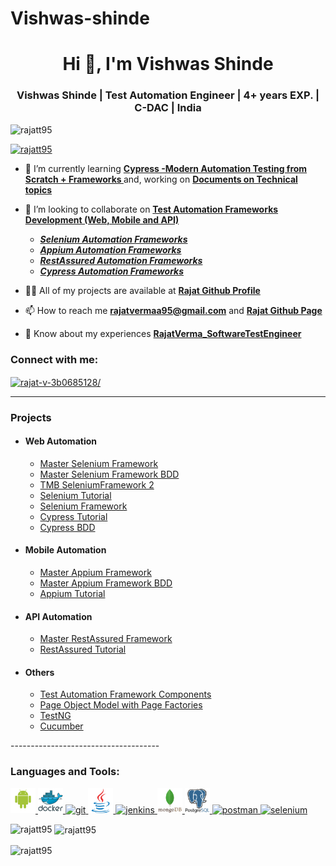 # Vishwas-shinde


<h1 align="center">Hi 👋, I'm Vishwas Shinde</h1>
<h3 align="center">Vishwas Shinde  |  Test Automation Engineer  |  4+ years EXP.  |  C-DAC |  India</h3>
								
<p align="left"> <img src="https://komarev.com/ghpvc/?username=rajatt95&label=Profile%20views&color=0e75b6&style=flat" alt="rajatt95" /> </p>

<p align="left"> <a href="https://github.com/ryo-ma/github-profile-trophy"><img src="https://github-profile-trophy.vercel.app/?username=rajatt95" alt="rajatt95" /></a> </p>

- 🌱 I’m currently learning <a href ="https://www.udemy.com/course/cypress-tutorial/">
	<b> Cypress -Modern Automation Testing from Scratch + Frameworks </b> </a>
	 and, working on 
	<a href= "https://drive.google.com/drive/folders/1tne9pZjgWvfrS0l9tVHs6k1jnQHpTLoA?usp=sharing">
	<b> Documents on Technical topics </b></a>

- 👯 I’m looking to collaborate on <a href="https://github.com/rajatt95"><b> Test Automation Frameworks Development (Web, Mobile and API)</b></a>
	- <a href="https://github.com/stars/rajatt95/lists/selenium-automation-frameworks"> <b> <i> Selenium Automation Frameworks </i> </b> </a>
	- <a href="https://github.com/stars/rajatt95/lists/appium-automation-frameworks"> <b> <i> Appium Automation Frameworks </i> </b> </a>	
	- <a href="https://github.com/stars/rajatt95/lists/restassured-automation-framework"> <b> <i> RestAssured Automation Frameworks </i> </b> </a>
	- <a href="https://github.com/stars/rajatt95/lists/cypress-automation-frameworks"> <b> <i> Cypress Automation Frameworks </i> </b> </a>
- 👨‍💻 All of my projects are available at <a href="https://github.com/rajatt95"><b>Rajat Github Profile</b></a>

- 📫 How to reach me **rajatvermaa95@gmail.com** and <a href="https://rajatt95.github.io/"> <b> Rajat Github Page</b></a>

- 📄 Know about my experiences <a href="https://drive.google.com/file/d/16jZ2HjDulzBAp9f00uVlpbBvAZIvIdPL/view?usp=sharing"><b>RajatVerma_SoftwareTestEngineer</b></a>

<h3 align="left">Connect with me:</h3>
<p align="left"> <a href="https://linkedin.com/in/rajat-v-3b0685128/" target="blank"><img align="center" src="https://raw.githubusercontent.com/rahuldkjain/github-profile-readme-generator/master/src/images/icons/Social/linked-in-alt.svg" alt="rajat-v-3b0685128/" height="30" width="40" /></a></p>

<!-- <ul class="icons">
	<li><a href="https://www.linkedin.com/in/rajat-v-3b0685128/" class="icon brands fa-linkedin"><span class="label">LinkedIn</span></a></li>
	<li><a href="https://github.com/rajatt95" class="icon brands fa-github"><span class="label">GitHub</span></a></li>
	<li><a href="https://rajatt95.github.io/" class="icon brands fa-github-alt"><span class="label">GitHub Page</span></a></li>
</ul> -->
-------------------------------------
<article>
	<h3>Projects</h3>
		<ul>
			<li><h4>Web Automation</h4></li>
			<ul style="list-style-type:circle">
				<li> <a href="https://github.com/rajatt95/MasterSeleniumFramework">Master Selenium Framework</a> </li>
				<li> <a href="https://github.com/rajatt95/MasterSeleniumFramework_BDD">Master Selenium Framework BDD</a> </li>
				<li> <a href="https://github.com/rajatt95/TMB_SeleniumFramework2">TMB SeleniumFramework 2</a> </li>
				<li> <a href="https://github.com/rajatt95/Final_Selenium_Tutorial">Selenium Tutorial</a> </li>
				<li> <a href="https://github.com/rajatt95/Final_Framework_Selenium_TestNG">Selenium Framework</a> </li>
				<li> <a href="https://github.com/rajatt95/CypressBasics">Cypress Tutorial</a> </li>
				<li> <a href="https://github.com/rajatt95/Cypress_BDD">Cypress BDD</a> </li>
			</ul>
		</ul>
		<ul>
			<li><h4>Mobile Automation</h4></li>
			<ul style="list-style-type:circle">
				<li> <a href="https://github.com/rajatt95/MasterAppiumFramework">Master Appium Framework</a> </li>
				<li> <a href="https://github.com/rajatt95/MasterAppiumFramework_BDD">Master Appium Framework BDD</a> </li>
				<li> <a href="https://github.com/rajatt95/Learn_Appium_basicsToAdvanced_RS"> Appium Tutorial</a> </li>
			</ul>	
		</ul>
		<ul>
			<li><h4>API Automation</h4></li>	
			<ul style="list-style-type:circle">
				<li> <a href="https://github.com/rajatt95/MasterRestAssuredFramework">Master RestAssured Framework</a> </li>
				<li> <a href="https://github.com/rajatt95/Final_RestAssured_Tutorial">RestAssured Tutorial</a> </li>
			</ul>	
		</ul>
		<ul>
			<li><h4>Others</h4></li>
			<ul style="list-style-type:circle">
				<li> <a href="https://github.com/rajatt95/Final_Automation_Framework_Components_Tutorial">Test Automation Framework Components</a> </li>
				<li> <a href="https://github.com/rajatt95/Final_PageObjectModel_And_PageFactories_Tutorial">Page Object Model with Page Factories</a> </li>
				<li> <a href="https://github.com/rajatt95/Final_TestNG_Tutorial">TestNG</a> </li>
				<li> <a href="https://github.com/rajatt95/Final_Cucumber_Tutorial">Cucumber</a> </li>									</ul>
		</ul>
</article>
-------------------------------------

<h3 align="left">Languages and Tools:</h3>
<p align="left"> <a href="https://developer.android.com" target="_blank" rel="noreferrer"> <img src="https://raw.githubusercontent.com/devicons/devicon/master/icons/android/android-original-wordmark.svg" alt="android" width="40" height="40"/> </a> <a href="https://www.docker.com/" target="_blank" rel="noreferrer"> <img src="https://raw.githubusercontent.com/devicons/devicon/master/icons/docker/docker-original-wordmark.svg" alt="docker" width="40" height="40"/> </a> <a href="https://git-scm.com/" target="_blank" rel="noreferrer"> <img src="https://www.vectorlogo.zone/logos/git-scm/git-scm-icon.svg" alt="git" width="40" height="40"/> </a> <a href="https://www.java.com" target="_blank" rel="noreferrer"> <img src="https://raw.githubusercontent.com/devicons/devicon/master/icons/java/java-original.svg" alt="java" width="40" height="40"/> </a> <a href="https://www.jenkins.io" target="_blank" rel="noreferrer"> <img src="https://www.vectorlogo.zone/logos/jenkins/jenkins-icon.svg" alt="jenkins" width="40" height="40"/> </a> <a href="https://www.mongodb.com/" target="_blank" rel="noreferrer"> <img src="https://raw.githubusercontent.com/devicons/devicon/master/icons/mongodb/mongodb-original-wordmark.svg" alt="mongodb" width="40" height="40"/> </a> <a href="https://www.postgresql.org" target="_blank" rel="noreferrer"> <img src="https://raw.githubusercontent.com/devicons/devicon/master/icons/postgresql/postgresql-original-wordmark.svg" alt="postgresql" width="40" height="40"/> </a> <a href="https://postman.com" target="_blank" rel="noreferrer"> <img src="https://www.vectorlogo.zone/logos/getpostman/getpostman-icon.svg" alt="postman" width="40" height="40"/> </a> <a href="https://www.selenium.dev" target="_blank" rel="noreferrer"> <img src="https://raw.githubusercontent.com/detain/svg-logos/780f25886640cef088af994181646db2f6b1a3f8/svg/selenium-logo.svg" alt="selenium" width="40" height="40"/> </a> </p>

<p><img align="left" src="https://github-readme-stats.vercel.app/api/top-langs?username=rajatt95&show_icons=true&locale=en&layout=compact" alt="rajatt95" /></p>

<p>&nbsp;<img align="center" src="https://github-readme-stats.vercel.app/api?username=rajatt95&show_icons=true&locale=en" alt="rajatt95" /></p>

<p><img align="center" src="https://github-readme-streak-stats.herokuapp.com/?user=rajatt95&" alt="rajatt95" /></p>
